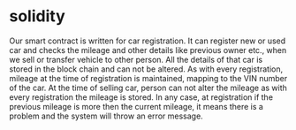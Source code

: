 # solidity
 Our smart contract is written for car registration. 
 It can register new or used car and checks the mileage 
 and other details like previous owner etc., when we sell 
 or transfer vehicle to other person. All the details 
 of that car is stored in the block chain and can not 
 be altered. As with every registration, mileage at the
 time of registration is maintained, mapping to the VIN
 number of the car. At the time of selling car, person
 can not alter the mileage as with every registration
 the mileage is stored. In any case, at registration if the 
 previous mileage is more then the current mileage, it means
 there is a problem and the system will throw an error message. 
